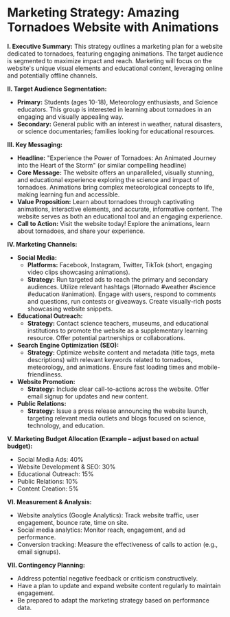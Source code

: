 # Marketing Strategy: Amazing Tornadoes Website with Animations

**I. Executive Summary:** This strategy outlines a marketing plan for a website dedicated to tornadoes, featuring engaging animations.  The target audience is segmented to maximize impact and reach.  Marketing will focus on the website's unique visual elements and educational content, leveraging online and potentially offline channels.

**II. Target Audience Segmentation:**

* **Primary:**  Students (ages 10-18), Meteorology enthusiasts, and Science educators. This group is interested in learning about tornadoes in an engaging and visually appealing way.
* **Secondary:**  General public with an interest in weather, natural disasters, or science documentaries; families looking for educational resources.

**III. Key Messaging:**

* **Headline:** "Experience the Power of Tornadoes: An Animated Journey into the Heart of the Storm" (or similar compelling headline)
* **Core Message:**  The website offers an unparalleled, visually stunning, and educational experience exploring the science and impact of tornadoes.  Animations bring complex meteorological concepts to life, making learning fun and accessible.
* **Value Proposition:** Learn about tornadoes through captivating animations, interactive elements, and accurate, informative content.  The website serves as both an educational tool and an engaging experience.
* **Call to Action:** Visit the website today! Explore the animations, learn about tornadoes, and share your experience.

**IV. Marketing Channels:**

* **Social Media:**
    * **Platforms:**  Facebook, Instagram, Twitter, TikTok (short, engaging video clips showcasing animations).
    * **Strategy:** Run targeted ads to reach the primary and secondary audiences. Utilize relevant hashtags (#tornado #weather #science #education #animation).  Engage with users, respond to comments and questions, run contests or giveaways.  Create visually-rich posts showcasing website snippets.
* **Educational Outreach:**
    * **Strategy:** Contact science teachers, museums, and educational institutions to promote the website as a supplementary learning resource. Offer potential partnerships or collaborations.
* **Search Engine Optimization (SEO):**
    * **Strategy:** Optimize website content and metadata (title tags, meta descriptions) with relevant keywords related to tornadoes, meteorology, and animations.  Ensure fast loading times and mobile-friendliness.
* **Website Promotion:**
    * **Strategy:** Include clear call-to-actions across the website.  Offer email signup for updates and new content.
* **Public Relations:**
    * **Strategy:**  Issue a press release announcing the website launch, targeting relevant media outlets and blogs focused on science, technology, and education.


**V.  Marketing Budget Allocation (Example – adjust based on actual budget):**

* Social Media Ads: 40%
* Website Development & SEO: 30%
* Educational Outreach: 15%
* Public Relations: 10%
* Content Creation: 5%


**VI. Measurement & Analysis:**

* Website analytics (Google Analytics): Track website traffic, user engagement, bounce rate, time on site.
* Social media analytics: Monitor reach, engagement, and ad performance.
* Conversion tracking: Measure the effectiveness of calls to action (e.g., email signups).

**VII. Contingency Planning:**

* Address potential negative feedback or criticism constructively.
* Have a plan to update and expand website content regularly to maintain engagement.
* Be prepared to adapt the marketing strategy based on performance data.